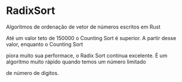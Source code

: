 # RadixSort

Algoritmos de ordenação de vetor de números escritos em Rust

Até um valor teto de 150000 o Counting Sort é superior. A partir desse valor, enquanto o Counting Sort

piora muito sua performace, o Radix Sort continua excelente. È um algoritmo muito rápido quando temos um número limitado

de número de digitos.

